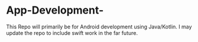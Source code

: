 # App-Development-
This Repo will primarily be for Android development using Java/Kotlin. I may update the repo to include swift work in the far future.
